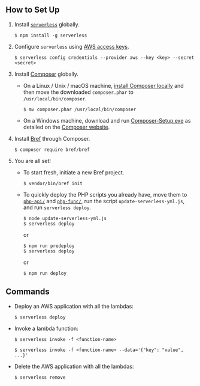 ## How to Set Up

1. Install [`serverless`](https://serverless.com/) globally.
    ```
    $ npm install -g serverless
    ```
   
2. Configure `serverless` using [AWS access keys](https://bref.sh/docs/installation/aws-keys.html).
    ```
    $ serverless config credentials --provider aws --key <key> --secret <secret>
    ```

3. Install [Composer](https://getcomposer.org/) globally.

    - On a Linux / Unix / macOS machine, [install Composer locally](https://getcomposer.org/download/) and then move the downloaded `composer.phar` to `/usr/local/bin/composer`.
        ```
        $ mv composer.phar /usr/local/bin/composer
        ```
   
   - On a Windows machine, download and run [Composer-Setup.exe](https://getcomposer.org/Composer-Setup.exe) as detailed on the [Composer website](https://getcomposer.org/doc/00-intro.md#using-the-installer).

4. Install [Bref](https://bref.sh/docs/) through Composer.
    ```
    $ composer require bref/bref
    ```

5. You are all set!
    - To start fresh, initiate a new Bref project.
        ```
        $ vendor/bin/bref init
        ```
   
    - To quickly deploy the PHP scripts you already have, move them to [`php-api/`](php-api) and [`php-func/`](php-func), run the script `update-serverless-yml.js`, and run `serverless deploy`.
        ```
        $ node update-serverless-yml.js
        $ serverless deploy
        ```
        or
        ```
        $ npm run predeploy
        $ serverless deploy
        ```
        or
        ```
        $ npm run deploy
        ```

## Commands

- Deploy an AWS application with all the lambdas:
    ```
    $ serverless deploy
    ```

- Invoke a lambda function:

    ```
    $ serverless invoke -f <function-name>
    
    $ serverless invoke -f <function-name> --data='{"key": "value", ...}'
    ```

- Delete the AWS application with all the lambdas:
    ```
    $ serverless remove
    ```